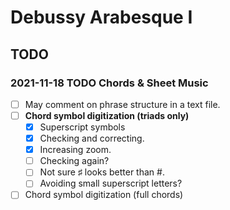 Debussy Arabesque Ⅰ
===================

TODO
----

### 2021-11-18 TODO Chords & Sheet Music

- [ ] May comment on phrase structure in a text file.
- [ ] __Chord symbol digitization (triads only)__
    - [x] Superscript symbols
    - [x] Checking and correcting.
    - [x] Increasing zoom.
    - [ ] Checking again?
    - [ ] Not sure ♯ looks better than #.
    - [ ] Avoiding small superscript letters?
- [ ] Chord symbol digitization (full chords)